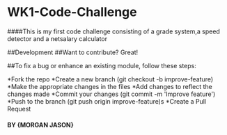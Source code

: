 # WK1-Code-Challenge

####This is my first code challenge consisting of a grade system,a speed detector and a netsalary calculator

##Development
##Want to contribute? Great!

##To fix a bug or enhance an existing module, follow these steps:

*Fork the repo
*Create a new branch (git checkout -b improve-feature)
*Make the appropriate changes in the files
*Add changes to reflect the changes made
*Commit your changes (git commit -m 'Improve feature')
*Push to the branch (git push origin improve-feature)s
\*Create a Pull Request

#### BY **{MORGAN JASON}**
